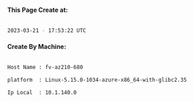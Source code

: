 
   
#### This Page Create at:

```bash

2023-03-21 - 17:53:22 UTC

```

#### Create By Machine:

```bash

Host Name : fv-az210-680

platform  : Linux-5.15.0-1034-azure-x86_64-with-glibc2.35

Ip Local  : 10.1.140.0

```

